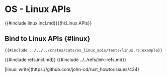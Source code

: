 # OS - Linux APIs

{{#include linux.incl.md}}{{hi:Linux APIs}}

## Bind to Linux APIs {#linux}

```rust,editable
{{#include ../../../crates/cats/os_linux_apis/tests/linux.rs:example}}
```

{{#include refs.incl.md}}
{{#include ../../refs/link-refs.md}}

<div class="hidden">
[linux: write](https://github.com/john-cd/rust_howto/issues/434)

</div>
